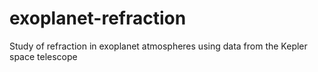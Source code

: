# exoplanet-refraction
Study of refraction in exoplanet atmospheres using data from the Kepler space telescope
